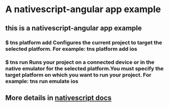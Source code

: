 # A nativescript-angular app example

## this is a nativescript-angular app example

### $ tns platform add <Platform>  Configures the current project to target the selected platform. For example: tns platform add ios

### $ tns run <Platform>  Runs your project on a connected device or in the native emulator for the selected platform.You must specify the target platform on which you want to run your project. For example: tns run emulate ios

## More details in [nativescript docs](http://docs.nativescript.org/)
